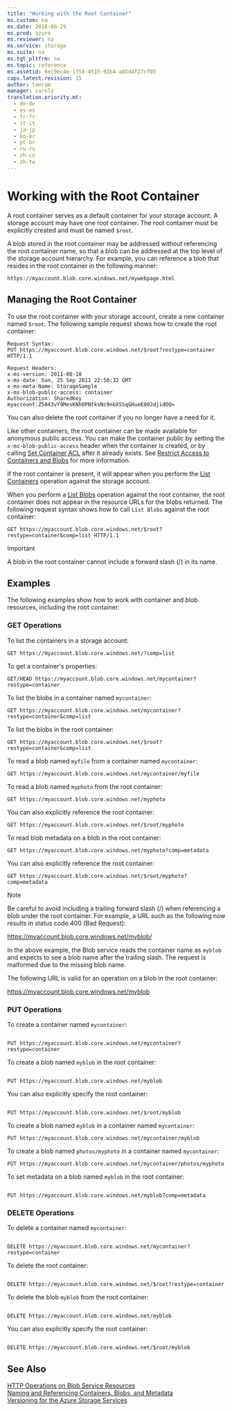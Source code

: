 ```yaml
---
title: "Working with the Root Container"
ms.custom: na
ms.date: 2016-06-29
ms.prod: azure
ms.reviewer: na
ms.service: storage
ms.suite: na
ms.tgt_pltfrm: na
ms.topic: reference
ms.assetid: 6ec9ec4e-1758-4515-92b4-a85d4f27cf05
caps.latest.revision: 15
author: tamram
manager: carolz
translation.priority.mt: 
  - de-de
  - es-es
  - fr-fr
  - it-it
  - ja-jp
  - ko-kr
  - pt-br
  - ru-ru
  - zh-cn
  - zh-tw
---
```

# Working with the Root Container
A root container serves as a default container for your storage account. A storage account may have one root container. The root container must be explicitly created and must be named `$root`.  
  
 A blob stored in the root container may be addressed without referencing the root container name, so that a blob can be addressed at the top level of the storage account hierarchy. For example, you can reference a blob that resides in the root container in the following manner:  
  
```  
https://myaccount.blob.core.windows.net/mywebpage.html  
```  
  
## Managing the Root Container  
 To use the root container with your storage account, create a new container named `$root`. The following sample request shows how to create the root container:  
  
```  
Request Syntax:  
PUT https://myaccount.blob.core.windows.net/$root?restype=container HTTP/1.1  
  
Request Headers:  
x-ms-version: 2011-08-18  
x-ms-date: Sun, 25 Sep 2011 22:50:32 GMT  
x-ms-meta-Name: StorageSample  
x-ms-blob-public-access: container  
Authorization: SharedKey myaccount:Z5043vY9MesKNh0PNtksNc9nbXSSqGHueE00JdjidOQ=  
```  
  
 You can also delete the root container if you no longer have a need for it.  
  
 Like other containers, the root container can be made available for anonymous public access. You can make the container public by setting the `x-ms-blob-public-access` header when the container is created, or by calling [Set Container ACL](../StorageServicesREST/Set-Container-ACL.md) after it already exists. See [Restrict Access to Containers and Blobs](assetId:///1d1c1a78-7a01-4477-b8e0-394d122e15a6) for more information.  
  
 If the root container is present, it will appear when you perform the [List Containers](../StorageServicesREST/List-Containers2.md) operation against the storage account.  
  
 When you perform a [List Blobs](../StorageServicesREST/List-Blobs.md) operation against the root container, the root container does not appear in the resource URLs for the blobs returned. The following request syntax shows how to call `List Blobs` against the root container:  
  
```  
GET https://myaccount.blob.core.windows.net/$root?restype=container&comp=list HTTP/1.1  
```  
  
> [!IMPORTANT]
>  A blob in the root container cannot include a forward slash (/) in its name.  
  
## Examples  
 The following examples show how to work with container and blob resources, including the root container:  
  
### GET Operations  
 To list the containers in a storage account:  
  
```  
GET https://myaccount.blob.core.windows.net/?comp=list  
```  
  
 To get a container's properties:  
  
```  
GET/HEAD https://myaccount.blob.core.windows.net/mycontainer?restype=container  
```  
  
 To list the blobs in a container named `mycontainer`:  
  
```  
GET https://myaccount.blob.core.windows.net/mycontainer?restype=container&comp=list  
```  
  
 To list the blobs in the root container:  
  
```  
GET https://myaccount.blob.core.windows.net/$root?restype=container&comp=list  
```  
  
 To read a blob named `myfile` from a container named `mycontainer`:  
  
```  
GET https://myaccount.blob.core.windows.net/mycontainer/myfile  
```  
  
 To read a blob named `myphoto` from the root container:  
  
```  
GET https://myaccount.blob.core.windows.net/myphoto  
```  
  
 You can also explicitly reference the root container:  
  
```  
GET https://myaccount.blob.core.windows.net/$root/myphoto  
```  
  
 To read blob metadata on a blob in the root container:  
  
```  
GET https://myaccount.blob.core.windows.net/myphoto?comp=metadata  
```  
  
 You can also explicitly reference the root container:  
  
```  
GET https://myaccount.blob.core.windows.net/$root/myphoto?comp=metadata  
```  
  
> [!NOTE]
>  Be careful to avoid including a trailing forward slash (/) when referencing a blob under the root container. For example, a URL such as the following now results in status code 400 (Bad Request):  
>   
>  https://myaccount.blob.core.windows.net/myblob/  
>   
>  In the above example, the Blob service reads the container name as `myblob` and expects to see a blob name after the trailing slash. The request is malformed due to the missing blob name.  
>   
>  The following URL is valid for an operation on a blob in the root container:  
>   
>  https://myaccount.blob.core.windows.net/myblob  
  
### PUT Operations  
 To create a container named `mycontainer`:  
  
```  
  
PUT https://myaccount.blob.core.windows.net/mycontainer?restype=container  
```  
  
 To create a blob named `myblob` in the root container:  
  
```  
  
PUT https://myaccount.blob.core.windows.net/myblob  
```  
  
 You can also explicitly specify the root container:  
  
```  
  
PUT https://myaccount.blob.core.windows.net/$root/myblob  
```  
  
 To create a blob named `myblob` in a container named `mycontainer`:  
  
```  
PUT https://myaccount.blob.core.windows.net/mycontainer/myblob  
```  
  
 To create a blob named `photos/myphoto` in a container named `mycontainer`:  
  
```  
PUT https://myaccount.blob.core.windows.net/mycontainer/photos/myphoto  
```  
  
 To set metadata on a blob named `myblob` in the root container:  
  
```  
  
PUT https://myaccount.blob.core.windows.net/myblob?comp=metadata  
```  
  
### DELETE Operations  
 To delete a container named `mycontainer`:  
  
```  
  
DELETE https://myaccount.blob.core.windows.net/mycontainer?restype=container  
```  
  
 To delete the root container:  
  
```  
  
DELETE https://myaccount.blob.core.windows.net/$root?restype=container  
```  
  
 To delete the blob `myblob` from the root container:  
  
```  
  
DELETE https://myaccount.blob.core.windows.net/myblob  
```  
  
 You can also explicitly specify the root container:  
  
```  
  
DELETE https://myaccount.blob.core.windows.net/$root/myblob  
```  
  
## See Also  
 [HTTP Operations on Blob Service Resources](../StorageServicesREST/HTTP-Operations-on-Blob-Service-Resources.md)   
 [Naming and Referencing Containers, Blobs, and Metadata](../StorageServicesREST/Naming-and-Referencing-Containers--Blobs--and-Metadata.md)   
 [Versioning for the Azure Storage Services](../StorageServicesREST/Versioning-for-the-Azure-Storage-Services.md)